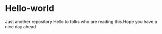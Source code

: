 # Hello-world
Just another repository
Hello to folks who are reading this.Hope you have a nice day ahead
